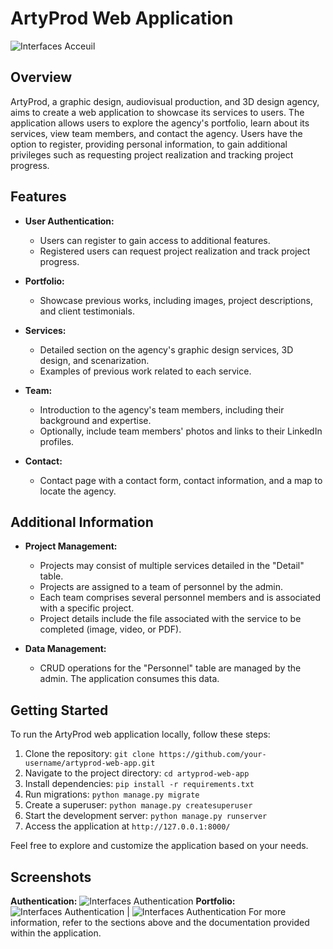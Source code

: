 # ArtyProd Web Application
 ![Interfaces Acceuil](https://res.cloudinary.com/dkrfmqbj1/image/upload/v1699703187/Artyprod/g66ojzncm9hdr1yufddb.png)
## Overview

ArtyProd, a graphic design, audiovisual production, and 3D design agency, aims to create a web application to showcase its services to users. The application allows users to explore the agency's portfolio, learn about its services, view team members, and contact the agency. Users have the option to register, providing personal information, to gain additional privileges such as requesting project realization and tracking project progress.

## Features

- **User Authentication:**
  - Users can register to gain access to additional features.
  - Registered users can request project realization and track project progress.

- **Portfolio:**
  - Showcase previous works, including images, project descriptions, and client testimonials.

- **Services:**
  - Detailed section on the agency's graphic design services, 3D design, and scenarization.
  - Examples of previous work related to each service.

- **Team:**
  - Introduction to the agency's team members, including their background and expertise.
  - Optionally, include team members' photos and links to their LinkedIn profiles.

- **Contact:**
  - Contact page with a contact form, contact information, and a map to locate the agency.
## Additional Information

- **Project Management:**
  - Projects may consist of multiple services detailed in the "Detail" table.
  - Projects are assigned to a team of personnel by the admin.
  - Each team comprises several personnel members and is associated with a specific project.
  - Project details include the file associated with the service to be completed (image, video, or PDF).

- **Data Management:**
  - CRUD operations for the "Personnel" table are managed by the admin. The application consumes this data.

## Getting Started

To run the ArtyProd web application locally, follow these steps:

1. Clone the repository: `git clone https://github.com/your-username/artyprod-web-app.git`
2. Navigate to the project directory: `cd artyprod-web-app`
3. Install dependencies: `pip install -r requirements.txt`
4. Run migrations: `python manage.py migrate`
5. Create a superuser: `python manage.py createsuperuser`
6. Start the development server: `python manage.py runserver`
7. Access the application at `http://127.0.0.1:8000/`

Feel free to explore and customize the application based on your needs.

## Screenshots
**Authentication:**
 ![Interfaces Authentication](https://res.cloudinary.com/dkrfmqbj1/image/upload/v1699702826/Artyprod/umymgbnnt3hrj1sqdjgt.png)
**Portfolio:**
 ![Interfaces Authentication](https://res.cloudinary.com/dkrfmqbj1/image/upload/v1699702826/Artyprod/umymgbnnt3hrj1sqdjgt.png) | ![Interfaces Authentication](https://res.cloudinary.com/dkrfmqbj1/image/upload/v1699702826/Artyprod/umymgbnnt3hrj1sqdjgt.png)
For more information, refer to the sections above and the documentation provided within the application.
